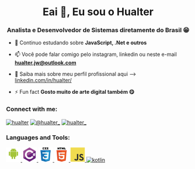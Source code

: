 <h1 align="center">Eai 👋, Eu sou o Hualter</h1>
<h3 align="center">Analista e Desenvolvedor de Sistemas diretamente do Brasil 😁</h3>

- 🌱 Continuo estudando sobre **JavaScript, .Net e outros**

- 📫 Você pode falar comigo pelo instagram, linkedin ou neste e-mail **hualter.jw@outlook.com**

- 📄 Saiba mais sobre meu perfil profissional aqui --> [linkedin.com/in/hualter/](linkedin.com/in/hualter/)

- ⚡ Fun fact **Gosto muito de arte digital também 😋**

<h3 align="left">Connect with me:</h3>
<p align="left">
<a href="https://linkedin.com/in/hualter" target="blank"><img align="center" src="https://raw.githubusercontent.com/rahuldkjain/github-profile-readme-generator/master/src/images/icons/Social/linked-in-alt.svg" alt="hualter" height="30" width="40" /></a>
<a href="https://instagram.com/@hualter_" target="blank"><img align="center" src="https://raw.githubusercontent.com/rahuldkjain/github-profile-readme-generator/master/src/images/icons/Social/instagram.svg" alt="@hualter_" height="30" width="40" /></a>
<a href="https://www.behance.net/hualter_" target="blank"><img align="center" src="https://raw.githubusercontent.com/rahuldkjain/github-profile-readme-generator/master/src/images/icons/Social/behance.svg" alt="hualter_" height="30" width="40" /></a>
</p>

<h3 align="left">Languages and Tools:</h3>
<p align="left"> <a href="https://developer.android.com" target="_blank" rel="noreferrer"> <img src="https://raw.githubusercontent.com/devicons/devicon/master/icons/android/android-original-wordmark.svg" alt="android" width="40" height="40"/> </a> <a href="https://www.w3schools.com/cs/" target="_blank" rel="noreferrer"> <img src="https://raw.githubusercontent.com/devicons/devicon/master/icons/csharp/csharp-original.svg" alt="csharp" width="40" height="40"/> </a> <a href="https://www.w3schools.com/css/" target="_blank" rel="noreferrer"> <img src="https://raw.githubusercontent.com/devicons/devicon/master/icons/css3/css3-original-wordmark.svg" alt="css3" width="40" height="40"/> </a> <a href="https://www.w3.org/html/" target="_blank" rel="noreferrer"> <img src="https://raw.githubusercontent.com/devicons/devicon/master/icons/html5/html5-original-wordmark.svg" alt="html5" width="40" height="40"/> </a> <a href="https://developer.mozilla.org/en-US/docs/Web/JavaScript" target="_blank" rel="noreferrer"> <img src="https://raw.githubusercontent.com/devicons/devicon/master/icons/javascript/javascript-original.svg" alt="javascript" width="40" height="40"/> </a> <a href="https://kotlinlang.org" target="_blank" rel="noreferrer"> <img src="https://www.vectorlogo.zone/logos/kotlinlang/kotlinlang-icon.svg" alt="kotlin" width="40" height="40"/> </a> </p>
